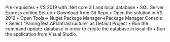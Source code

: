 Pre-requisites
•	VS 2019 with .Net core 3.1 and local database
•	SQL Server Express edition
Set up
•	Download from Git Repo
•	Open the solution in VS 2019
•	Open Tools-> Nuget Package Manager->Package Manager Console
•	Select “PairingTest.API.Infrastructure” as Default Project
•	Run the command update-database in order to create the database in local db 
•	Run the application from Visual Studio.
